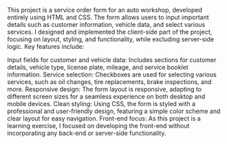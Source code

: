 This project is a service order form for an auto workshop, developed entirely using HTML and CSS. The form allows users to input important details such as customer information, vehicle data, and select various services. I designed and implemented the client-side part of the project, focusing on layout, styling, and functionality, while excluding server-side logic. Key features include:

Input fields for customer and vehicle data: Includes sections for customer details, vehicle type, license plate, mileage, and service booklet information.
Service selection: Checkboxes are used for selecting various services, such as oil changes, tire replacements, brake inspections, and more.
Responsive design: The form layout is responsive, adapting to different screen sizes for a seamless experience on both desktop and mobile devices.
Clean styling: Using CSS, the form is styled with a professional and user-friendly design, featuring a simple color scheme and clear layout for easy navigation.
Front-end focus: As this project is a learning exercise, I focused on developing the front-end without incorporating any back-end or server-side functionality.
